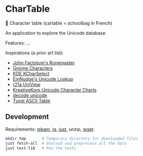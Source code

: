 # CharTable

🎒 Character table (cartable = schoolbag in French)

An application to explore the Unicode database

Features: ...

Inspirations (a prior art list):
- [John Factotum's Runemaster](https://github.com/johnfactotum/runemaster)
- [Gnome Characters](https://apps.gnome.org/Characters/)
- [KDE KCharSelect](https://apps.kde.org/kcharselect/)
- [EmNudge's Unicode Lookup](https://unicode.emnudge.dev/)
- [r21a UniView](https://r12a.github.io/uniview/)
- [KreativeKorp Unicode Character Charts](https://www.kreativekorp.com/charset/unicode/)
- [decode unicode](https://decodeunicode.org/en/u+00041)
- [Typst ASCII Table](https://typst.app/tools/ascii-table/)


## Development

Requirements:
[gleam](https://gleam.run/),
[jq](https://jqlang.org/),
[just](https://just.systems/),
unzip,
[wget](https://www.gnu.org/software/wget/).

```sh
mkdir tmp       # Temporary directory for downloaded files
just fetch-all  # Dowload and preprocess all the data
just test-lib   # Run the tests
```
